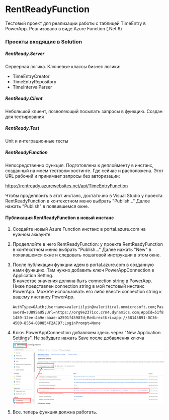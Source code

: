 # RentReadyFunction

Тестовый проект для реализации работы с таблицей TimeEntry в PowerApp. Реализовано в виде Azure Function (.Net 6)     

### Проекты входящие в Solution
##### RentReady.Server
  Серверная логика. Ключевые классы бизнес логики:
- TimeEntryCreator
- TimeEntryRepository
- TimeIntervalParser

##### RentReady.Client
  Небольшой клиент, позволяющий посылать запросы в функцию. Создан для тестирования

##### RentReady.Test
Unit и интеграционные тесты

##### RentReadyFunction
Непосредственно функция. Подготовлена к деплойменту в инстанс, созданный на моем тестовом хостинге. Где сейчас и расположена.
Этот URL рабочий и принимает запросы без авторизации:

https://rentready.azurewebsites.net/api/TimeEntryFunction

Чтобы продеплоить в этот инстанс, достаточно в Visual Studio у проекта RentReadyFunction в контекстном меню выбрать "Publish..." 
Далее нажать "Publish" в появившемся окне.

#### Публикация RentReadyFunction в новый инстанс

1. Создайте новый Azure Function инстанс в portal.azure.com на нужном аккаунте
2. Продеплойте в него RentReadyFunction: у проекта RentReadyFunction в контекстном меню выбрать "Publish..."
   Далее нажать "New" в появившемся окне и следовать пошаговой инструкции в этом окне.
3. После публикации функции идем в portal.azure.com в созданную нами функцию. Там нужно добавить ключ PowerAppConnection в Application Setting.  
В качестве значения должна быть connection string в PowerApp. Ниже представлен connection string в мой тестовый инстанс PowerApp. Можете использовать его либо ввести connection string к вашему инстансу PowerApp.

   `AuthType=OAuth;Username=valeriilyin@valeritiral.onmicrosoft.com;Password=sU89SaU5;Url=https://org9e2371cc.crm4.dynamics.com;AppId=51f81489-12ee-4a9e-aaae-a2591f45987d;RedirectUri=app://58145B91-0C36-4500-8554-080854F2AC97;LoginPrompt=None`
4. Ключ PowerAppConnection добавляем здесь через "New Application Settings". Не забудьте нажать Save после добавления ключа   
   ![New Application Settings](add-app-settings.png)
5. Все. теперь функция должна работать. 








